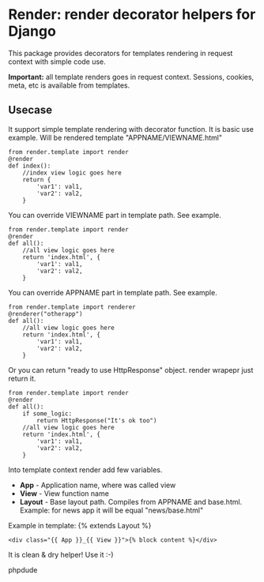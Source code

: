 Render: render decorator helpers for Django
==========================================

This package provides decorators for templates rendering in request context with simple code use.

__Important:__ all template renders goes in request context. Sessions, cookies, meta, etc is available from templates.

Usecase
-------

It support simple template rendering with decorator function. It is basic use example. Will be
rendered template "APPNAME/VIEWNAME.html"

	from render.template import render
	@render
	def index():
		//index view logic goes here
		return {
			'var1': val1,
			'var2': val2,
		}

You can override VIEWNAME part in template path. See example.

	from render.template import render
	@render
	def all():
		//all view logic goes here
		return 'index.html', {
			'var1': val1,
			'var2': val2,
		}

You can override APPNAME part in template path. See example.

	from render.template import renderer
	@renderer("otherapp")
	def all():
		//all view logic goes here
		return 'index.html', {
			'var1': val1,
			'var2': val2,
		}

Or you can return "ready to use HttpResponse" object. render wrapepr just return it.

	from render.template import render
	@render
	def all():
		if some_logic:
			return HttpResponse("It's ok too")
		//all view logic goes here
		return 'index.html', {
			'var1': val1,
			'var2': val2,
		}

Into template context render add few variables.
* __App__ - Application name, where was called view
* __View__ - View function name
* __Layout__ - Base layout path. Compiles from APPNAME and base.html. Example: for news app it will be equal "news/base.html"

Example in template:
	{% extends Layout %}

	<div class="{{ App }}_{{ View }}">{% block content %}</div>

It is clean & dry helper! Use it :-)

phpdude
